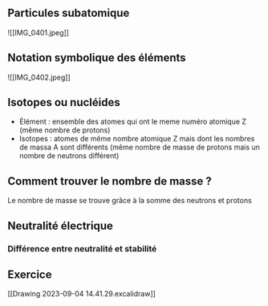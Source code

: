 ## Particules subatomique
![[IMG_0401.jpeg]]

## Notation symbolique des éléments

![[IMG_0402.jpeg]]

## Isotopes ou nucléides 

- Élément : ensemble des atomes qui ont le meme numéro atomique Z (même nombre de protons)
- Isotopes : atomes de même nombre atomique Z mais dont les nombres de massa A sont différents (même nombre de masse de protons mais un nombre de neutrons différent)

## Comment trouver le nombre de masse ?
Le nombre de masse se trouve grâce à la somme des neutrons et protons

## Neutralité électrique


### Différence entre neutralité et stabilité


## Exercice 
[[Drawing 2023-09-04 14.41.29.excalidraw]]